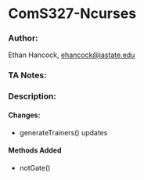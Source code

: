 
# ComS327-Ncurses
### Author:
Ethan Hancock, ehancock@iastate.edu
### TA Notes: 
> 

### Description:
#### Changes:
 - generateTrainers() updates

#### Methods Added
 - notGate()

